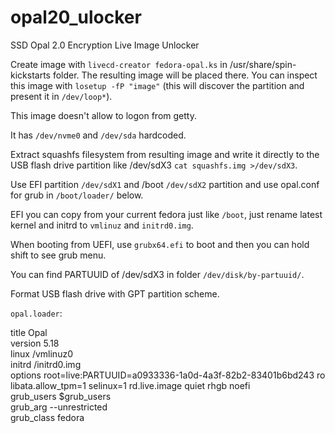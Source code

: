 # opal20_ulocker
SSD Opal 2.0 Encryption Live Image Unlocker

Create image with `livecd-creator fedora-opal.ks` in /usr/share/spin-kickstarts folder. The resulting image will be placed there. You can inspect this image with `losetup -fP "image"` (this will discover the partition and present it in `/dev/loop*`).

This image doesn't allow to logon from getty.

It has `/dev/nvme0` and `/dev/sda` hardcoded.

Extract squashfs filesystem from resulting image and write it directly to the USB flash drive partition like /dev/sdX3 `cat squashfs.img >/dev/sdX3`.

Use EFI partition `/dev/sdX1` and /boot `/dev/sdX2` partition and use opal.conf for grub in `/boot/loader/` below.

EFI you can copy from your current fedora just like `/boot`, just rename latest kernel and initrd to `vmlinuz` and `initrd0.img`.

When booting from UEFI, use `grubx64.efi` to boot and then you can hold shift to see grub menu.

You can find PARTUUID of /dev/sdX3 in folder `/dev/disk/by-partuuid/`.

Format USB flash drive with GPT partition scheme.

`opal.loader`:

title Opal  
version 5.18  
linux /vmlinuz0  
initrd /initrd0.img  
options root=live:PARTUUID=a0933336-1a0d-4a3f-82b2-83401b6bd243 ro libata.allow_tpm=1 selinux=1 rd.live.image quiet rhgb noefi  
grub_users $grub_users  
grub_arg --unrestricted  
grub_class fedora  
